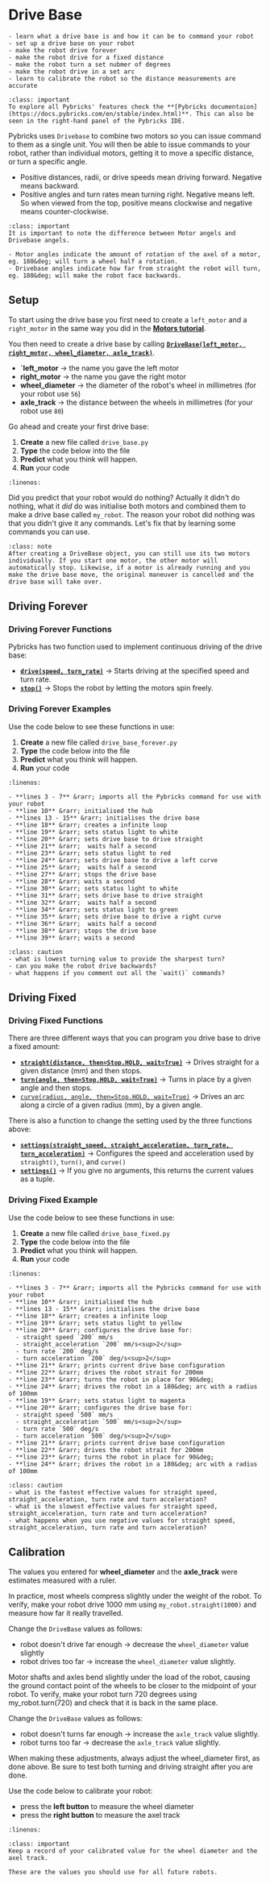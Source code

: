 # Drive Base

```{topic} In this lesson you will:
- learn what a drive base is and how it can be to command your robot
- set up a drive base on your robot
- make the robot drive forever
- make the robot drive for a fixed distance
- make the robot turn a set nubmer of degrees
- make the robot drive in a set arc
- learn to calibrate the robot so the distance measurements are accurate
```

```{admonition} Pybrick Documentation
:class: important
To explore all Pybricks' features check the **[Pybricks documentaion](https://docs.pybricks.com/en/stable/index.html)**. This can also be seen in the right-hand panel of the Pybricks IDE.
```

Pybricks uses `Drivebase` to combine two motors so you can issue command to them as a single unit. You will then be able to issue commands to your robot, rather than individual motors, getting it to move a specific distance, or turn a specific angle.

- Positive distances, radii, or drive speeds mean driving forward. Negative means backward.
- Positive angles and turn rates mean turning right. Negative means left. So when viewed from the top, positive means clockwise and negative means counter-clockwise. 

```{admonition} Motor angels vs Drivebase angels
:class: important
It is important to note the difference between Motor angels and Drivebase angels.

- Motor angles indicate the amount of rotation of the axel of a motor, eg. 180&deg; will turn a wheel half a rotation.
- Drivebase angles indicate how far from straight the robot will turn, eg. 180&deg; will make the robot face backwards.
```

## Setup

To start using the drive base you first need to create a `left_motor` and a `right_motor` in the same way you did in the **[Motors tutorial](03_motors.md#initialisation)**.

You then need to create a drive base by calling 
**[`DriveBase(left_motor, right_motor, wheel_diameter, axle_track)`](https://code.pybricks.com/static/docs/v2.7.0/robotics.html#pybricks.robotics.DriveBase)**. 

- **`left_motor** &rarr; the name you gave the left motor
- **right_motor** &rarr; the name you gave the right motor
- **wheel_diameter** &rarr; the diameter of the robot's wheel in millimetres (for your robot use `56`)
- **axle_track** &rarr; the distance between the wheels in millimetres (for your robot use `80`)

Go ahead and create your first drive base:

1. **Create** a new file called `drive_base.py`
2. **Type** the code below into the file
3. **Predict** what you think will happen.
4. **Run** your code

```{literalinclude} ./python_files/drive_base_output.py
:linenos:
```

Did you predict that your robot would do nothing? Actually it didn't do nothing, what it *did* do was initialise both motors and combined them to make a drive base called `my_robot`. The reason your robot did nothing was that you didn't give it any commands. Let's fix that by learning some commands you can use. 

```{admonition} Using the DriveBase motors individually
:class: note
After creating a DriveBase object, you can still use its two motors individually. If you start one motor, the other motor will automatically stop. Likewise, if a motor is already running and you make the drive base move, the original maneuver is cancelled and the drive base will take over.
```

## Driving Forever

### Driving Forever Functions

Pybricks has two function used to implement continuous driving of the drive base:

- **[`drive(speed, turn_rate)`](https://code.pybricks.com/static/docs/v2.7.0/robotics.html#pybricks.robotics.DriveBase.drive)** &rarr; Starts driving at the specified speed and turn rate.
- **[`stop()`](https://code.pybricks.com/static/docs/v2.7.0/robotics.html#pybricks.robotics.DriveBase.stop)** &rarr; Stops the robot by letting the motors spin freely.

### Driving Forever Examples

Use the code below to see these functions in use:

1. **Create** a new file called `drive_base_forever.py`
2. **Type** the code below into the file
3. **Predict** what you think will happen.
4. **Run** your code

```{literalinclude} ./python_files/drive_base_output_forever.py
:linenos:
```

```{admonition} Investigate
- **lines 3 - 7** &rarr; imports all the Pybricks command for use with your robot
- **line 10** &rarr; initialised the hub
- **lines 13 - 15** &rarr; initialises the drive base
- **line 18** &rarr; creates a infinite loop
- **line 19** &rarr; sets status light to white
- **line 20** &rarr; sets drive base to drive straight
- **line 21** &rarr;  waits half a second
- **line 23** &rarr; sets status light to red
- **line 24** &rarr; sets drive base to drive a left curve
- **line 25** &rarr;  waits half a second
- **line 27** &rarr; stops the drive base
- **line 28** &rarr; waits a second
- **line 30** &rarr; sets status light to white
- **line 31** &rarr; sets drive base to drive straight
- **line 32** &rarr;  waits half a second
- **line 34** &rarr; sets status light to green
- **line 35** &rarr; sets drive base to drive a right curve
- **line 36** &rarr;  waits half a second
- **line 38** &rarr; stops the drive base
- **line 39** &rarr; waits a second
```

```{admonition} Modify
:class: caution
- what is lowest turning value to provide the sharpest turn?
- can you make the robot drive backwards?
- what happens if you comment out all the `wait()` commands?
```

## Driving Fixed

### Driving Fixed Functions

There are three different ways that you can program you drive base to drive a fixed amount:

- **[`straight(distance, then=Stop.HOLD, wait=True)`](https://code.pybricks.com/static/docs/v2.7.0/robotics.html#pybricks.robotics.DriveBase.straight)** &rarr; Drives straight for a given distance (mm) and then stops.
- **[`turn(angle, then=Stop.HOLD, wait=True)`](https://code.pybricks.com/static/docs/v2.7.0/robotics.html#pybricks.robotics.DriveBase.turn)** &rarr; Turns in place by a given angle and then stops.
- [`curve(radius, angle, then=Stop.HOLD, wait=True)`](https://code.pybricks.com/static/docs/v2.7.0/robotics.html#pybricks.robotics.DriveBase.curve) &rarr; Drives an arc along a circle of a given radius (mm), by a given angle.

There is also a function to change the setting used by the three functions above:

- **[`settings(straight_speed, straight_acceleration, turn_rate, turn_acceleration)`](https://code.pybricks.com/static/docs/v2.7.0/robotics.html#pybricks.robotics.DriveBase.settings)** &rarr; Configures the speed and acceleration used by `straight()`, `turn()`, and `curve()`
- **[`settings()`](https://code.pybricks.com/static/docs/v2.7.0/robotics.html#pybricks.robotics.DriveBase.settings)** &rarr; If you give no arguments, this returns the current values as a tuple.

### Driving Fixed Example

Use the code below to see these functions in use:

1. **Create** a new file called `drive_base_fixed.py`
2. **Type** the code below into the file
3. **Predict** what you think will happen.
4. **Run** your code

```{literalinclude} ./python_files/drive_base_output_fixed.py
:linenos:
```

```{admonition} Investigate
- **lines 3 - 7** &rarr; imports all the Pybricks command for use with your robot
- **line 10** &rarr; initialised the hub
- **lines 13 - 15** &rarr; initialises the drive base
- **line 18** &rarr; creates a infinite loop
- **line 19** &rarr; sets status light to yellow
- **line 20** &rarr; configures the drive base for:
  - straight speed `200` mm/s
  - straight_acceleration `200` mm/s<sup>2</sup>
  - turn rate `200` deg/s
  - turn acceleration `200` deg/s<sup>2</sup>
- **line 21** &rarr; prints current drive base configuration
- **line 22** &rarr; drives the robot strait for 200mm
- **line 23** &rarr; turns the robot in place for 90&deg;
- **line 24** &rarr; drives the robot in a 180&deg; arc with a radius of 100mm
- **line 19** &rarr; sets status light to magenta
- **line 20** &rarr; configures the drive base for:
  - straight speed `500` mm/s
  - straight_acceleration `500` mm/s<sup>2</sup>
  - turn rate `500` deg/s
  - turn acceleration `500` deg/s<sup>2</sup>
- **line 21** &rarr; prints current drive base configuration
- **line 22** &rarr; drives the robot strait for 200mm
- **line 23** &rarr; turns the robot in place for 90&deg;
- **line 24** &rarr; drives the robot in a 180&deg; arc with a radius of 100mm

```

```{admonition} Modify
:class: caution
- what is the fastest effective values for straight speed, straight_acceleration, turn rate and turn acceleration?
- what is the slowest effective values for straight speed, straight_acceleration, turn rate and turn acceleration?
- what happens when you use negative values for straight speed, straight_acceleration, turn rate and turn acceleration?
```

## Calibration

The values you entered for **wheel_diameter** and the **axle_track** were estimates measured with a ruler. 

In practice, most wheels compress slightly under the weight of the robot. To verify, make your robot drive 1000 mm using `my_robot.straight(1000)` and measure how far it really travelled. 

Change the `DriveBase` values as follows:

- robot doesn't drive far enough &rarr; decrease the `wheel_diameter` value slightly
- robot drives too far &rarr; increase the `wheel_diameter` value slightly.

Motor shafts and axles bend slightly under the load of the robot, causing the ground contact point of the wheels to be closer to the midpoint of your robot. To verify, make your robot turn 720 degrees using my_robot.turn(720) and check that it is back in the same place.

Change the `DriveBase` values as follows:

- robot doesn't turns far enough &rarr; increase the `axle_track` value slightly.
- robot turns too far &rarr; decrease the `axle_track` value slightly.

When making these adjustments, always adjust the wheel_diameter first, as done above. Be sure to test both turning and driving straight after you are done.

Use the code below to calibrate your robot:

- press the **left button** to measure the wheel diameter
- press the **right button** to measure the axel track

```{literalinclude} ./python_files/calibration.py
:linenos:
```

```{admonition} Modify
:class: important
Keep a record of your calibrated value for the wheel diameter and the axel track.

These are the values you should use for all future robots.
```
